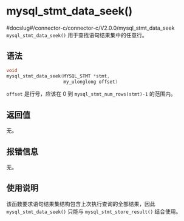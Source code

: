 mysql_stmt_data_seek() 
===========================================
#docslug#/connector-c/connector-c/V2.0.0/mysql_stmt_data_seek
`mysql_stmt_data_seek()` 用于查找语句结果集中的任意行。

语法 
-----------------------

```c
void
mysql_stmt_data_seek(MYSQL_STMT *stmt,
                     my_ulonglong offset)
```



`offset` 是行号，应该在 0 到 `mysql_stmt_num_rows(stmt)-1` 的范围内。

返回值 
------------------------

无。

报错信息 
-------------------------

无。

使用说明 
-------------------------

该函数要求语句结果集结构包含上次执行查询的全部结果，因此 `mysql_stmt_data_seek()` 只能与 `mysql_stmt_store_result()` 结合使用。
